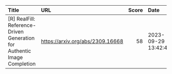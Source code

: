 | Title                                                                    | URL                              |   Score | Date                |
|:-------------------------------------------------------------------------|:---------------------------------|--------:|:--------------------|
| [R] RealFill: Reference-Driven Generation for Authentic Image Completion | https://arxiv.org/abs/2309.16668 |      58 | 2023-09-29 13:42:47 |